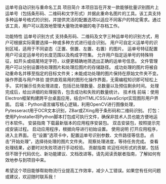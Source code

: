 运单号自动识别与重命名工具
项目简介
本项目旨在开发一款能够批量识别图片上运单号（包括条形码、二维码和文字形式）并据此重命名图片的工具。该工具支持多种运单号格式的识别，并提供灵活的配置选项以适应不同客户的特定需求。通过该工具，用户可以高效地管理大量物流单据的电子存档工作。

功能特性
运单号识别方式
支持条形码、二维码及文字三种运单号的识别方式，用户可根据实际需要选择一种或多种方式进行组合识别。
用户可自定义运单号的识别区域，适用于不同姿态（正置、倒置、左置、右置）的图片。
运单号特征配置
用户可设定运单号的长度范围以及构成字符集。
允许用户指定运单号的特殊特征，如开头或结尾特定字符，以便更精确地筛选出正确的运单号信息。
文件管理
用户可以分别设置待处理图片和处理后图片的存储路径。
成功处理的图片将被自动重命名并移至指定的目标文件夹；未能成功处理的图片保持在原始文件夹不变。
操作界面与用户体验
提供直观易用的图形化操作界面，无需编程知识即可轻松上手。
实时展示任务处理进度，包括已处理数量、总数量以及预估剩余时间。
处理完成后，给出详细的处理报告，包含成功和失败的数量统计。
技术栈
前端：使用Electron框架构建跨平台桌面应用，结合HTML/CSS/JavaScript实现图形用户界面。
后端：Python语言编写核心逻辑，利用OpenCV进行图像处理，Pytesseract用于OCR文本识别，ZBar或ZXing用于条形码和二维码识别。
打包：使用PyInstaller将Python脚本打包成可执行文件，确保非技术人员也能方便地运行本软件。
安装指南
下载最新版本的应用程序安装包。
双击安装包，按照提示完成安装过程。
启动应用程序，根据向导进行初始设置。
使用说明
打开应用程序，进入主界面。
在“设置”选项卡中，配置运单号识别参数、文件路径等信息。
点击“开始处理”，选择待处理的图片文件夹。
观察处理进度，等待任务完成。
查看处理结果，必要时对失败项进行手动校验。
贡献指南
欢迎任何形式的贡献，包括但不限于代码优化、新功能建议、文档改进等。请先阅读贡献者指南，了解如何有效地参与到项目中来。

希望这个项目能够帮助物流行业提高工作效率，减少人工错误。如果您有任何问题或建议，欢迎随时联系我！
